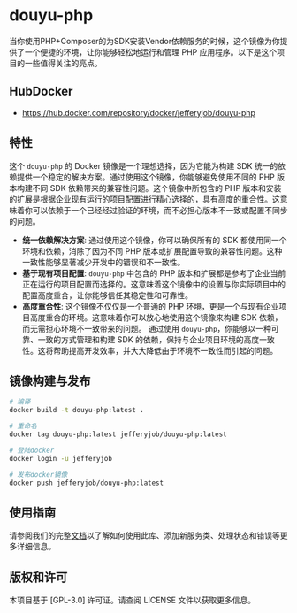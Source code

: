 # douyu-php
当你使用PHP+Composer的为SDK安装Vendor依赖服务的时候，这个镜像为你提供了一个便捷的环境，让你能够轻松地运行和管理 PHP 应用程序。以下是这个项目的一些值得关注的亮点。

## HubDocker
- https://hub.docker.com/repository/docker/jefferyjob/douyu-php

## 特性

这个 `douyu-php` 的 Docker 镜像是一个理想选择，因为它能为构建 SDK 统一的依赖提供一个稳定的解决方案。通过使用这个镜像，你能够避免使用不同的 PHP 版本构建不同 SDK 依赖带来的兼容性问题。这个镜像中所包含的 PHP 版本和安装的扩展是根据企业现有运行的项目配置进行精心选择的，具有高度的重合性。这意味着你可以依赖于一个已经经过验证的环境，而不必担心版本不一致或配置不同步的问题。
- **统一依赖解决方案**: 通过使用这个镜像，你可以确保所有的 SDK 都使用同一个环境和依赖，消除了因为不同 PHP 版本或扩展配置导致的兼容性问题。这种一致性能够显著减少开发中的错误和不一致性。
- **基于现有项目配置**: `douyu-php` 中包含的 PHP 版本和扩展都是参考了企业当前正在运行的项目配置而选择的。这意味着这个镜像中的设置与你实际项目中的配置高度重合，让你能够信任其稳定性和可靠性。
- **高度重合性**: 这个镜像不仅仅是一个普通的 PHP 环境，更是一个与现有企业项目高度重合的环境。这意味着你可以放心地使用这个镜像来构建 SDK 依赖，而无需担心环境不一致带来的问题。
通过使用 `douyu-php`，你能够以一种可靠、一致的方式管理和构建 SDK 的依赖，保持与企业项目环境的高度一致性。这将帮助提高开发效率，并大大降低由于环境不一致性而引起的问题。

## 镜像构建与发布
```bash
# 编译
docker build -t douyu-php:latest .

# 重命名
docker tag douyu-php:latest jefferyjob/douyu-php:latest

# 登陆docker
docker login -u jefferyjob

# 发布docker镜像
docker push jefferyjob/douyu-php:latest
```

## 使用指南
请参阅我们的完整[文档](docs)以了解如何使用此库、添加新服务类、处理状态和错误等更多详细信息。

## 版权和许可
本项目基于 [GPL-3.0] 许可证。请查阅 LICENSE 文件以获取更多信息。
